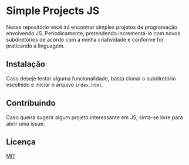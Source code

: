# Simple Projects JS

Nesse repositório você irá encontrar simples projetos de programação envolvendo JS. Periodicamente, pretendendo incrementá-lo com novos subdiretórios de acordo com a minha criatividade e conforme for praticando a linguagem.

## Instalação

Caso deseje testar alguma funcionalidade, basta clonar o subdiretório escolhido e iniciar o arquivo ```index.html```.

## Contribuindo
Caso queira sugerir algum projeto interessante em JS, sinta-se livre para abrir uma issue. 

## Licença
[MIT](https://choosealicense.com/licenses/mit/)
